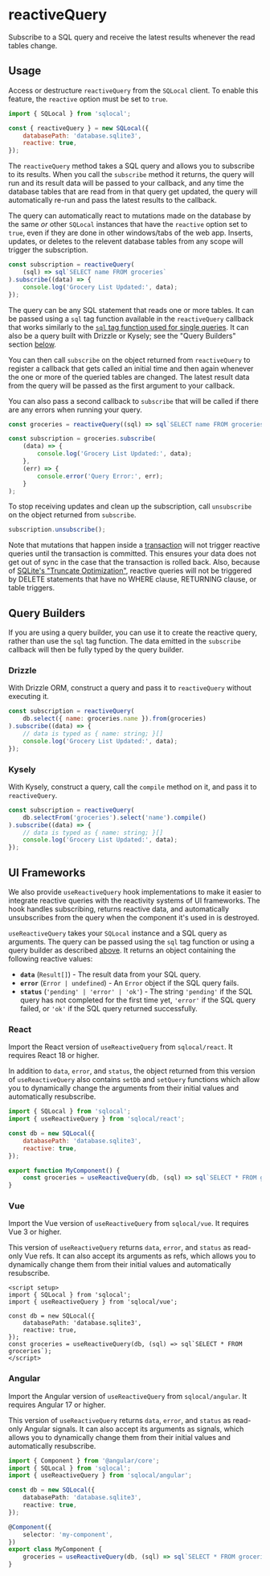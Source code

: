 # reactiveQuery

Subscribe to a SQL query and receive the latest results whenever the read tables change.

## Usage

Access or destructure `reactiveQuery` from the `SQLocal` client. To enable this feature, the `reactive` option must be set to `true`.

```javascript
import { SQLocal } from 'sqlocal';

const { reactiveQuery } = new SQLocal({
	databasePath: 'database.sqlite3',
	reactive: true,
});
```

<!-- @include: ../.partials/initialization-note.md -->

The `reactiveQuery` method takes a SQL query and allows you to subscribe to its results. When you call the `subscribe` method it returns, the query will run and its result data will be passed to your callback, and any time the database tables that are read from in that query get updated, the query will automatically re-run and pass the latest results to the callback.

The query can automatically react to mutations made on the database by the same _or_ other `SQLocal` instances that have the `reactive` option set to `true`, even if they are done in other windows/tabs of the web app. Inserts, updates, or deletes to the relevent database tables from any scope will trigger the subscription.

```javascript
const subscription = reactiveQuery(
	(sql) => sql`SELECT name FROM groceries`
).subscribe((data) => {
	console.log('Grocery List Updated:', data);
});
```

The query can be any SQL statement that reads one or more tables. It can be passed using a `sql` tag function available in the `reactiveQuery` callback that works similarly to the [`sql` tag function used for single queries](sql.md). It can also be a query built with Drizzle or Kysely; see the "Query Builders" section [below](#query-builders).

You can then call `subscribe` on the object returned from `reactiveQuery` to register a callback that gets called an initial time and then again whenever the one or more of the queried tables are changed. The latest result data from the query will be passed as the first argument to your callback.

You can also pass a second callback to `subscribe` that will be called if there are any errors when running your query.

```javascript
const groceries = reactiveQuery((sql) => sql`SELECT name FROM groceries`);

const subscription = groceries.subscribe(
	(data) => {
		console.log('Grocery List Updated:', data);
	},
	(err) => {
		console.error('Query Error:', err);
	}
);
```

To stop receiving updates and clean up the subscription, call `unsubscribe` on the object returned from `subscribe`.

```javascript
subscription.unsubscribe();
```

Note that mutations that happen inside a [transaction](transaction.md) will not trigger reactive queries until the transaction is committed. This ensures your data does not get out of sync in the case that the transaction is rolled back. Also, because of [SQLite's "Truncate Optimization"](https://sqlite.org/lang_delete.html#truncateopt), reactive queries will not be triggered by DELETE statements that have no WHERE clause, RETURNING clause, or table triggers.

## Query Builders

If you are using a query builder, you can use it to create the reactive query, rather than use the `sql` tag function. The data emitted in the `subscribe` callback will then be fully typed by the query builder.

### Drizzle

With Drizzle ORM, construct a query and pass it to `reactiveQuery` without executing it.

```javascript
const subscription = reactiveQuery(
	db.select({ name: groceries.name }).from(groceries)
).subscribe((data) => {
	// data is typed as { name: string; }[]
	console.log('Grocery List Updated:', data);
});
```

### Kysely

With Kysely, construct a query, call the `compile` method on it, and pass it to `reactiveQuery`.

```javascript
const subscription = reactiveQuery(
	db.selectFrom('groceries').select('name').compile()
).subscribe((data) => {
	// data is typed as { name: string; }[]
	console.log('Grocery List Updated:', data);
});
```

## UI Frameworks

We also provide `useReactiveQuery` hook implementations to make it easier to integrate reactive queries with the reactivity systems of UI frameworks. The hook handles subscribing, returns reactive data, and automatically unsubscribes from the query when the component it's used in is destroyed.

`useReactiveQuery` takes your `SQLocal` instance and a SQL query as arguments. The query can be passed using the `sql` tag function or using a query builder as described [above](#query-builders). It returns an object containing the following reactive values:

- **`data`** (`Result[]`) - The result data from your SQL query.
- **`error`** (`Error | undefined`) - An `Error` object if the SQL query fails.
- **`status`** (`'pending' | 'error' | 'ok'`) - The string `'pending'` if the SQL query has not completed for the first time yet, `'error'` if the SQL query failed, or `'ok'` if the SQL query returned successfully.

### React

Import the React version of `useReactiveQuery` from `sqlocal/react`. It requires React 18 or higher.

In addition to `data`, `error`, and `status`, the object returned from this version of `useReactiveQuery` also contains `setDb` and `setQuery` functions which allow you to dynamically change the arguments from their initial values and automatically resubscribe.

```js
import { SQLocal } from 'sqlocal';
import { useReactiveQuery } from 'sqlocal/react';

const db = new SQLocal({
	databasePath: 'database.sqlite3',
	reactive: true,
});

export function MyComponent() {
	const groceries = useReactiveQuery(db, (sql) => sql`SELECT * FROM groceries`);
}
```

### Vue

Import the Vue version of `useReactiveQuery` from `sqlocal/vue`. It requires Vue 3 or higher.

This version of `useReactiveQuery` returns `data`, `error`, and `status` as read-only Vue refs. It can also accept its arguments as refs, which allows you to dynamically change them from their initial values and automatically resubscribe.

```vue
<script setup>
import { SQLocal } from 'sqlocal';
import { useReactiveQuery } from 'sqlocal/vue';

const db = new SQLocal({
	databasePath: 'database.sqlite3',
	reactive: true,
});
const groceries = useReactiveQuery(db, (sql) => sql`SELECT * FROM groceries`);
</script>
```

### Angular

Import the Angular version of `useReactiveQuery` from `sqlocal/angular`. It requires Angular 17 or higher.

This version of `useReactiveQuery` returns `data`, `error`, and `status` as read-only Angular signals. It can also accept its arguments as signals, which allows you to dynamically change them from their initial values and automatically resubscribe.

```ts
import { Component } from '@angular/core';
import { SQLocal } from 'sqlocal';
import { useReactiveQuery } from 'sqlocal/angular';

const db = new SQLocal({
	databasePath: 'database.sqlite3',
	reactive: true,
});

@Component({
	selector: 'my-component',
})
export class MyComponent {
	groceries = useReactiveQuery(db, (sql) => sql`SELECT * FROM groceries`);
}
```
